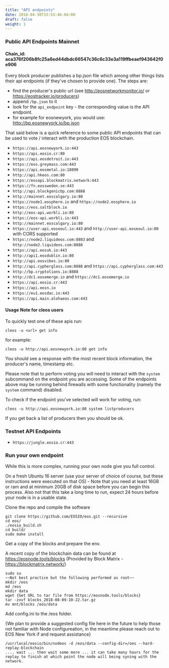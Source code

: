 ```yaml
---
title: "API endpoints"
date: 2018-04-30T15:53:46-04:00
draft: false
weight: 1
---
```


### Public API Endpoints Mainnet 
#### Chain_id: aca376f206b8fc25a6ed44dbdc66547c36c6c33e3a119ffbeaef943642f0e906

Every block producer publishes a bp.json file which among other things lists their api endpoints (if they've chosen to provide one). The steps are: 

- find the producer's public url (see http://eosnetworkmonitor.io/ or https://eostracker.io/producers)
- append `/bp.json` to it
- look for the `api_endpoint` key - the corresponding value is the API endpoint. 
- for example for eosnewyork, you would use: http://bp.eosnewyork.io/bp.json 

That said below is a quick reference to some public API endpoints that can be used to vote / interact with the production EOS blockchain. 

* `https://api.eosnewyork.io:443`
* `https://api.eosio.cr:80`
* `https://api.eosdetroit.io:443`
* `https://eos.greymass.com:443`
* `https://api.eosmetal.io:18890`
* `http://api.hkeos.com:80`
* `https://eosapi.blockmatrix.network:443`
* `https://fn.eossweden.se:443`
* `http://api.blockgenicbp.com:8888`
* `http://mainnet.eoscalgary.io:80`
* `https://node1.eosphere.io` and `https://node2.eosphere.io`
* `https://eos.saltblock.io`
* `http://eos-api.worbli.io:80`
* `https://eos-api.worbli.io:443`
* `http://mainnet.eoscalgary.io:80`
* `https://user-api.eoseoul.io:443` and `http://user-api.eoseoul.io:80` with CORS supported
* `https://node2.liquideos.com:8883` and `http://node2.liquideos.com:8888`
* `https://api.eosuk.io:443`
* `http://api1.eosdublin.io:80`
* `http://api.eosvibes.io:80`
* `http://api.cypherglass.com:8888` and `https://api.cypherglass.com:443`
* `http://bp.cryptolions.io:8888`
* `http://dc1.eosemerge.io` and `https://dc1.eosemerge.io`
* `https://api.eosio.cr:443`
* `https://api.eosn.io`
* `https://eu1.eosdac.io:443`
* `https://api.main.alohaeos.com:443`

#### Usage Note for cleos users

To quickly test one of these apis run: 

`cleos -u <url> get info`

for example: 

`cleos -u http://api.eosnewyork.io:80 get info`

You should see a response with the most recent block information, the producer's name, timestamp etc. 

Please note that to perform voting you will need to interact with the `system` subcommand on the endpoint you are accessing. Some of the endpoints above may be running behind firewalls with some functionality (namely the `system` command) disabled. 

To check if the endpoint you've selected will work for voting, run: 

`cleos -u http://api.eosnewyork.io:80 system listproducers`

If you get back a list of producers then you should be ok. 
### Testnet API Endpoints

* `https://jungle.eosio.cr:443`


### Run your own endpoint 

While this is more complex, running your own node give you full control. 

On a fresh Ubuntu 16 server (use your server of choice of course, but these instructions were executed on that OS) - Note that you need at least 16GB or ram and at minimum 20GB of disk space before you can begin this process. Also not that this take a long time to run, expect 24 hours before your node is in a usable state. 

Clone the repo and compile the software

```
git clone https://github.com/EOSIO/eos.git --recursive
cd eos/
./eosio_build.sh
cd build/
sudo make install
```

Get a copy of the blocks and prepare the env.

A recent copy of the blockchain data can be found at https://eosnode.tools/blocks (Provided by Block Matrix - https://blockmatrix.network/)

```
sudo su 
~~Not best practice but the following performed as root~~
mkdir /eos
md /eos
mkdir data
wget {Get URL to tar file from https://eosnode.tools/blocks}
tar -zxvf blocks_2018-08-09-10-22.tar.gz
mv mnt/blocks /eos/data
```

Add config.ini to the /eos folder. 

{We plan to provide a suggested config file here in the future to help those not familiar with Node configureation, in the meantime please reach out to EOS New York if and request assistance}

```
/usr/local/eosio/bin/nodeos -d /eos/data --config-dir=/oes --hard-replay-blockchain
.... wait ... then wait some more ... it can take many hours for the replay to finish at which point the node will being syning with the network. 
```